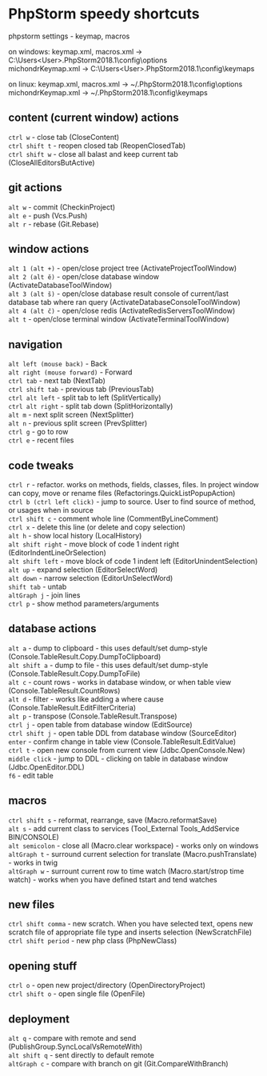# PhpStorm speedy shortcuts
phpstorm settings - keymap, macros

on windows:
keymap.xml, macros.xml -> C:\Users\<User>\.PhpStorm2018.1\config\options <br />
michondrKeymap.xml -> C:\Users\<User>\.PhpStorm2018.1\config\keymaps <br />

on linux:
keymap.xml, macros.xml -> ~/.PhpStorm2018.1\config\options <br />
michondrKeymap.xml -> ~/.PhpStorm2018.1\config\keymaps <br />

## content (current window) actions
`ctrl w` - close tab (CloseContent) <br />
`ctrl shift t` - reopen closed tab (ReopenClosedTab) <br />
`ctrl shift w` - close all balast and keep current tab (CloseAllEditorsButActive) <br />

## git actions <br />
`alt w` - commit (CheckinProject) <br />
`alt e` - push (Vcs.Push) <br />
`alt r` - rebase (Git.Rebase) <br />

## window actions <br />
`alt 1 (alt +)` - open/close project tree (ActivateProjectToolWindow) <br />
`alt 2 (alt ě)` - open/close database window (ActivateDatabaseToolWindow) <br />
`alt 3 (alt š)` - open/close database result console of current/last database tab where ran query (ActivateDatabaseConsoleToolWindow) <br />
`alt 4 (alt č)` - open/close redis (ActivateRedisServersToolWindow) <br />
`alt t` - open/close terminal window (ActivateTerminalToolWindow) <br />

## navigation <br />
`alt left (mouse back)` - Back <br />
`alt right (mouse forward)` - Forward <br />
`ctrl tab` - next tab (NextTab) <br />
`ctrl shift tab` - previous tab (PreviousTab) <br />
`ctrl alt left` - split tab to left (SplitVertically) <br />
`ctrl alt right` - split tab down (SplitHorizontally) <br />
`alt m` - next split screen (NextSplitter) <br />
`alt n` - previous split screen (PrevSplitter) <br />
`ctrl g` - go to row <br />
`ctrl e` - recent files <br />

## code tweaks <br />
`ctrl r` - refactor. works on methods, fields, classes, files. In project window can copy, move or rename files (Refactorings.QuickListPopupAction) <br />
`ctrl b (ctrl left click)` - jump to source. User to find source of method, or usages when in source <br />
`ctrl shift c` - comment whole line (CommentByLineComment) <br />
`ctrl x` - delete this line (or delete and copy selection) <br />
`alt h` - show local history (LocalHistory) <br />
`alt shift right` - move block of code 1 indent right (EditorIndentLineOrSelection) <br />
`alt shift left` - move block of code 1 indent left (EditorUnindentSelection) <br />
`alt up` - expand selection (EditorSelectWord) <br />
`alt down` - narrow selection (EditorUnSelectWord) <br />
`shift tab` - untab <br />
`altGraph j` - join lines <br/>
`ctrl p` - show method parameters/arguments <br />

## database actions <br />
`alt a` - dump to clipboard - this uses default/set dump-style (Console.TableResult.Copy.DumpToClipboard) <br />
`alt shift a` - dump to file - this uses default/set dump-style (Console.TableResult.Copy.DumpToFile) <br />
`alt c` - count rows - works in database window, or when table view (Console.TableResult.CountRows) <br />
`alt d` - filter - works like adding a where cause (Console.TableResult.EditFilterCriteria) <br />
`alt p` - transpose (Console.TableResult.Transpose) <br />
`ctrl j` - open table from database window (EditSource) <br />
`ctrl shift j` - open table DDL from database window (SourceEditor) <br />
`enter` - confirm change in table view (Console.TableResult.EditValue) <br />
`ctrl t` - open new console from current view (Jdbc.OpenConsole.New) <br />
`middle click` - jump to DDL - clicking on table in database window (Jdbc.OpenEditor.DDL) <br />
`f6` - edit table <br />

## macros <br />
`ctrl shift s` - reformat, rearrange, save (Macro.reformatSave) <br />
`alt s` - add current class to services (Tool_External Tools_AddService BIN/CONSOLE) <br />
`alt semicolon` - close all (Macro.clear workspace) - works only on windows <br />
`altGraph t` - surround current selection for translate (Macro.pushTranslate) - works in twig <br />
`altGraph w` - surrount current row to time watch (Macro.start/strop time watch) - works when you have defined tstart and tend watches <br />

## new files <br />
`ctrl shift comma` - new scratch. When you have selected text, opens new scratch file of appropriate file type and inserts selection (NewScratchFile) <br />
`ctrl shift period` - new php class (PhpNewClass) <br />

## opening stuff <br />
`ctrl o` - open new project/directory (OpenDirectoryProject) <br />
`ctrl shift o` - open single file (OpenFile) <br />

## deployment <br />
`alt q` - compare with remote and send (PublishGroup.SyncLocalVsRemoteWith) <br />
`alt shift q` - sent directly to default remote <br />
`altGraph c` - compare with branch on git (Git.CompareWithBranch)<br />
